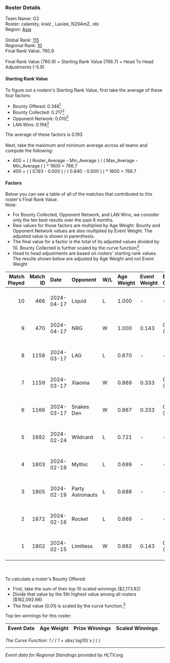 ### Roster Details<br />
Team Name: G3<br />
Roster: calamity, kralz , Laxiee, N20AmZ, obi<br />
Region: [Asia]( ../standings_asia.md)<br />
<br />
Global Rank: [115](../standings_global.md)<br />
Regional Rank: [10]( ../standings_asia.md)<br />
Final Rank Value:  760.9<br />
<br />
Final Rank Value (760.9) = Starting Rank Value (766.7) + Head To Head Adjustments (-5.9)<br />

#### Starting Rank Value<br />
To figure out a rosters's Starting Rank Value, first take the average of these four factors:<br />
- Bounty Offered: 0.348[<sup>1</sup>](#table2)
- Bounty Collected: 0.217[<sup>2</sup>](#table1)
- Opponent Network: 0.010[<sup>2</sup>](#table1)
- LAN Wins: 0.194[<sup>2</sup>](#table1)

The average of these factors is 0.193<br />
<br />
Next, take the maximum and minimum average across all teams and compute the following:<br />
- 400 + ( ( Roster_Average - Min_Average ) / ( Max_Average - Min_Average ) ) * 1600 = 766.7
- 400 + ( ( 0.193 - 0.000 ) / ( 0.840 - 0.000 ) ) * 1600 = 766.7


#### Factors<br />
Below you can see a table of all of the matches that contributed to this roster's Final Rank Value.<br />
Note:<br />

- For Bounty Collected, Opponent Network, and LAN Wins, we consider only the ten best results over the past 6 months.
- Raw values for those factors are multiplied by Age Weight. Bounty and Opponent Network values are also multiplied by Event Weight. The adjusted value is shown in parenthesis.
- The final value for a factor is the total of its adjusted values divided by 10. Bounty Collected is further scaled by the curve function[<sup>3</sup>](#curveFunction)
- Head to head adjustments are based on rosters' starting rank values. The results shown below are adjusted by Age Weight and not Event Weight
<span id="table1"></span><br />


| Match Played | Match ID | Date       | Opponent         | W/L | Age Weight | Event Weight | Bounty Collected | Opponent Network | LAN Wins  | H2H Adj. | Roster                                    |
| -: | -: | :- | :- | :- | :- | :- | :- | :- | :- | -: | :- |
|           10 |      466 | 2024-04-17 | Liquid           | L   | 1.000      | -            | -                | -                | -         |    -0.86 | calamity, kralz , Laxiee, N20AmZ, obi     |
|            9 |      470 | 2024-04-17 | NRG              | W   | 1.000      | 0.143        | 0.006 (0.001)    | 0.539 (0.077)    | 0 (0.000) |    20.97 | calamity, kralz , Laxiee, N20AmZ, obi     |
|            8 |     1158 | 2024-03-17 | LAG              | L   | 0.870      | -            | -                | -                | -         |    -7.76 | arviast, C4LLM3SU3, calamity, N20AmZ, obi |
|            7 |     1159 | 2024-03-17 | Xiaoma           | W   | 0.869      | 0.333        | 0.005 (0.002)    | 0.038 (0.011)    | 1 (0.869) |     8.29 | arviast, C4LLM3SU3, calamity, N20AmZ, obi |
|            6 |     1166 | 2024-03-17 | Snakes Den       | W   | 0.867      | 0.333        | 0.000 (0.000)    | 0.000 (0.000)    | 1 (0.867) |     3.50 | arviast, C4LLM3SU3, calamity, N20AmZ, obi |
|            5 |     1692 | 2024-02-24 | Wildcard         | L   | 0.721      | -            | -                | -                | -         |    -6.46 | C4LLM3SU3, calamity, Laxiee, N20AmZ, obi  |
|            4 |     1803 | 2024-02-19 | Mythic           | L   | 0.689      | -            | -                | -                | -         |    -9.98 | C4LLM3SU3, calamity, Laxiee, N20AmZ, obi  |
|            3 |     1805 | 2024-02-19 | Party Astronauts | L   | 0.688      | -            | -                | -                | -         |    -8.38 | C4LLM3SU3, calamity, Laxiee, N20AmZ, obi  |
|            2 |     1872 | 2024-02-16 | Rocket           | L   | 0.668      | -            | -                | -                | -         |   -12.68 | C4LLM3SU3, calamity, N20AmZ, obi, tmk     |
|            1 |     1902 | 2024-02-15 | Limitless        | W   | 0.662      | 0.143        | 0.001 (0.000)    | 0.173 (0.016)    | 0 (0.000) |     7.50 | C4LLM3SU3, calamity, N20AmZ, obi, tmk     |

<br />
<span id="table2"></span><br />
To calculate a roster's Bounty Offered:<br />

- First, take the sum of their top 10 scaled winnings ($2,173.82)
- Divide that value by the 5th highest value among all rosters ($162,092.66)
- The final value (0.01) is scaled by the curve function.[<sup>3</sup>](#curveFunction)

Top ten winnings for this roster:<br />

| Event Date | Age Weight | Prize Winnings | Scaled Winnings |
| :- | -: | :- | :- |


<span id="curveFunction"></span>_The Curve Function: 1 / ( 1 + abs( log10( x ) ) )_<br />

---
_Event data for Regional Standings provided by HLTV.org_<br />
